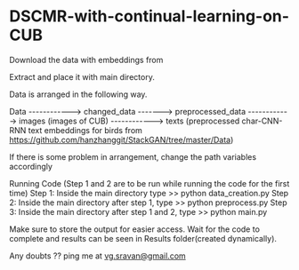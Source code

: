 # DSCMR-with-continual-learning-on-CUB

Download the data with embeddings from 

Extract and place it with main directory.

Data is arranged in the following way.

Data  ------------> changed_data -------> preprocessed_data
      ------------> images (images of CUB)
      ------------> texts (preprocessed char-CNN-RNN text embeddings for birds from https://github.com/hanzhanggit/StackGAN/tree/master/Data)
      
If there is some problem in arrangement, change the path variables accordingly

Running Code 
(Step 1 and 2 are to be run while running the code for the first time)
Step 1: Inside the main directory type
        >> python data_creation.py
Step 2: Inside the main directory after step 1, type
        >> python preprocess.py
Step 3: Inside the main directory after step 1 and 2, type
        >> python main.py
        
Make sure to store the output for easier access.
Wait for the code to complete and results can be seen in Results folder(created dynamically).

Any doubts ?? 
ping me at vg.sravan@gmail.com
        
